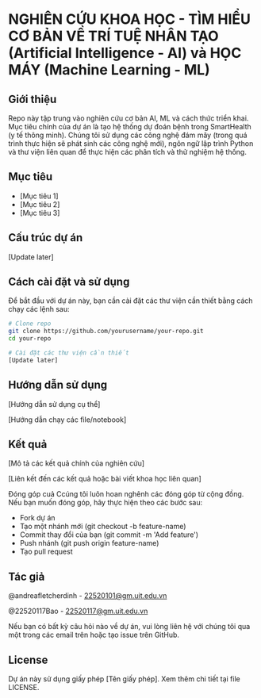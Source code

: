 # NGHIÊN CỨU KHOA HỌC - TÌM HIỂU CƠ BẢN VỀ TRÍ TUỆ NHÂN TẠO (Artificial Intelligence - AI) và HỌC MÁY (Machine Learning - ML) 

## Giới thiệu

Repo này tập trung vào nghiên cứu cơ bản AI, ML và cách thức triển khai. Mục tiêu chính của dự án là tạo hệ thống dự đoán bệnh trong SmartHealth (y tế thông minh). Chúng tôi sử dụng các công nghệ đám mây (trong quá trình thực hiện sẽ phát sinh các công nghệ mới), ngôn ngữ lập trình Python và thư viện liên quan để thực hiện các phân tích và thử nghiệm hệ thống.

## Mục tiêu
- [Mục tiêu 1]
- [Mục tiêu 2]
- [Mục tiêu 3]

## Cấu trúc dự án

[Update later]


## Cách cài đặt và sử dụng

Để bắt đầu với dự án này, bạn cần cài đặt các thư viện cần thiết bằng cách chạy các lệnh sau:

```bash
# Clone repo
git clone https://github.com/yourusername/your-repo.git
cd your-repo

# Cài đặt các thư viện cần thiết
[Update later]

```

## Hướng dẫn sử dụng
[Hướng dẫn sử dụng cụ thể] 

[Hướng dẫn chạy các file/notebook]

## Kết quả
[Mô tả các kết quả chính của nghiên cứu]

[Liên kết đến các kết quả hoặc bài viết khoa học liên quan]

Đóng góp cuả Ccúng tôi luôn hoan nghênh các đóng góp từ cộng đồng. Nếu bạn muốn đóng góp, hãy thực hiện theo các bước sau:

- Fork dự án
- Tạo một nhánh mới (git checkout -b feature-name)
- Commit thay đổi của bạn (git commit -m 'Add feature')
- Push nhánh (git push origin feature-name)
- Tạo pull request

## Tác giả

@andreafletcherdinh - 22520101@gm.uit.edu.vn

@22520117Bao - 22520117@gm.uit.edu.vn

Nếu bạn có bất kỳ câu hỏi nào về dự án, vui lòng liên hệ với chúng tôi qua một trong các email trên hoặc tạo issue trên GitHub.

## License
Dự án này sử dụng giấy phép [Tên giấy phép]. Xem thêm chi tiết tại file LICENSE.
